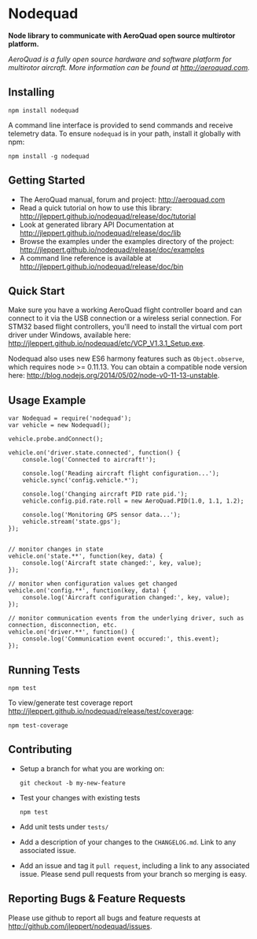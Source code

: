 Nodequad
===============
**Node library to communicate with AeroQuad open source multirotor platform.**

*AeroQuad is a fully open source hardware and software platform for multirotor aircraft. More information can be found at <http://aeroquad.com>.*

Installing
---------------

	npm install nodequad

A command line interface is provided to send commands and receive telemetry data. To ensure `nodequad` is in your path, install it globally with npm:

	npm install -g nodequad


Getting Started
---------------
* The AeroQuad manual, forum and project: <http://aeroquad.com>
* Read a quick tutorial on how to use this library: <http://jleppert.github.io/nodequad/release/doc/tutorial>
* Look at generated library API Documentation at <http://jleppert.github.io/nodequad/release/doc/lib>
* Browse the examples under the examples directory of the project: <http://jleppert.github.io/nodequad/release/doc/examples>
* A command line reference is available at <http://jleppert.github.io/nodequad/release/doc/bin>

Quick Start
---------------

Make sure you have a working AeroQuad flight controller board and can connect to it via the USB connection or a wireless serial connection. For STM32 based flight controllers, you'll need to install the virtual com port driver under Windows, available here: <http://jleppert.github.io/nodequad/etc/VCP_V1.3.1_Setup.exe>.

Nodequad also uses new ES6 harmony features such as `Object.observe`, which requires node >= 0.11.13. You can obtain a compatible node version here: <http://blog.nodejs.org/2014/05/02/node-v0-11-13-unstable>.

Usage Example
----------------

	var Nodequad = require('nodequad');
	var vehicle = new Nodequad();

	vehicle.probe.andConnect();

	vehicle.on('driver.state.connected', function() {
		console.log('Connected to aircraft!');

		console.log('Reading aircraft flight configuration...');
		vehicle.sync('config.vehicle.*');

		console.log('Changing aircraft PID rate pid.');
		vehicle.config.pid.rate.roll = new AeroQuad.PID(1.0, 1.1, 1.2);

		console.log('Monitoring GPS sensor data...');
		vehicle.stream('state.gps');
	});


	// monitor changes in state
	vehicle.on('state.**', function(key, data) {
		console.log('Aircraft state changed:', key, value);
	});

	// monitor when configuration values get changed
	vehicle.on('config.**', function(key, data) {
		console.log('Aircraft configuration changed:', key, value);
	});

	// monitor communication events from the underlying driver, such as connection, disconnection, etc.
	vehicle.on('driver.**', function() {
		console.log('Communication event occured:', this.event);
	});

Running Tests
----------------

	npm test

To view/generate test coverage report <http://jleppert.github.io/nodequad/release/test/coverage>:

	npm test-coverage

Contributing
----------------

* Setup a branch for what you are working on:

	`git checkout -b my-new-feature`

* Test your changes with existing tests

	`npm test`

* Add unit tests under `tests/`
* Add a description of your changes to the `CHANGELOG.md`. Link to any associated issue.
* Add an issue and tag it `pull request`, including a link to any associated issue. Please send pull requests from your branch so merging is easy.


Reporting Bugs & Feature Requests
----------------

Please use github to report all bugs and feature requests at <http://github.com/jleppert/nodequad/issues>.
